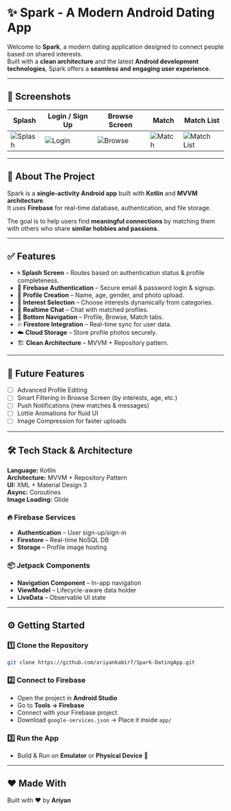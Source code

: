 # ✨ Spark - A Modern Android Dating App  

Welcome to **Spark**, a modern dating application designed to connect people based on shared interests.  
Built with a **clean architecture** and the latest **Android development technologies**, Spark offers a **seamless and engaging user experience**.  

---

## 📸 Screenshots   

|      Splash     | Login / Sign Up | Browse Screen |    Match   | Match List |
|-----------------|---------------|------------|------------|------------|
| ![Splash](https://github.com/user-attachments/assets/4620a86f-6385-405e-a091-85829c60dd8d) | ![Login](https://github.com/user-attachments/assets/6be1ddf1-4af0-45ed-af18-0dd3bfca8774) | ![Browse](https://github.com/user-attachments/assets/6144f712-22f3-4d54-b5fd-c5df2e0d0997) | ![Match](https://github.com/user-attachments/assets/ac9c8e7f-96ce-4550-b210-e69ce9b22efc) |![Match List](https://github.com/user-attachments/assets/dec8e202-39ea-4b4e-85f6-99b75f02cf58)


---

## 🚀 About The Project  

Spark is a **single-activity Android app** built with **Kotlin** and **MVVM architecture**.  
It uses **Firebase** for real-time database, authentication, and file storage.  

The goal is to help users find **meaningful connections** by matching them with others who share **similar hobbies and passions**.  

---

## ✅ Features  

- 🌀 **Splash Screen** – Routes based on authentication status & profile completeness.  
- 🔐 **Firebase Authentication** – Secure email & password login & signup.  
- 👤 **Profile Creation** – Name, age, gender, and photo upload.  
- 🎯 **Interest Selection** – Choose interests dynamically from categories.  
- 📩 **Realtime Chat** – Chat with matched profiles.  
- 🔽 **Bottom Navigation** – Profile, Browse, Match tabs.  
- 🔥 **Firestore Integration** – Real-time sync for user data.  
- ☁️ **Cloud Storage** – Store profile photos securely.  
- 🏗️ **Clean Architecture** – MVVM + Repository pattern.  

---

## 🎯 Future Features  

- [ ] Advanced Profile Editing  
- [ ] Smart Filtering in Browse Screen (by interests, age, etc.)  
- [ ] Push Notifications (new matches & messages)  
- [ ] Lottie Animations for fluid UI  
- [ ] Image Compression for faster uploads  

---

## 🛠️ Tech Stack & Architecture  

**Language:** Kotlin  
**Architecture:** MVVM + Repository Pattern  
**UI:** XML + Material Design 3  
**Async:** Coroutines  
**Image Loading:** Glide  

### 🔥 Firebase Services  

- **Authentication** – User sign-up/sign-in  
- **Firestore** – Real-time NoSQL DB  
- **Storage** – Profile image hosting  

### 📦 Jetpack Components  

- **Navigation Component** – In-app navigation  
- **ViewModel** – Lifecycle-aware data holder  
- **LiveData** – Observable UI state  

---
## ⚙️ Getting Started  

### 1️⃣ Clone the Repository  

```bash
git clone https://github.com/ariyankabir7/Spark-DatingApp.git
```
### 2️⃣ Connect to Firebase  

- Open the project in **Android Studio**  
- Go to **Tools → Firebase**  
- Connect with your Firebase project  
- Download `google-services.json` → Place it inside `app/`  

### 3️⃣ Run the App  

- Build & Run on **Emulator** or **Physical Device** 🚀  

---

## ❤️ Made With  

Built with ❤️ by **Ariyan**  

